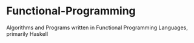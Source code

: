 # Functional-Programming
Algorithms and Programs written in Functional Programming Languages, primarily Haskell
